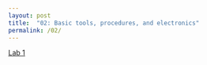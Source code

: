 ```yaml
---
layout: post
title:  "02: Basic tools, procedures, and electronics"
permalink: /02/
---
```


<a href="../02/Lab1.md"> Lab 1<a>
